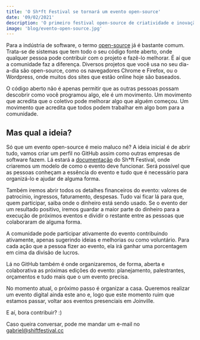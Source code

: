 ```yaml
---
title: 'O Sh*ft Festival se tornará um evento open-source'
date: '09/02/2021'
description: 'O primeiro festival open-source de criatividade e inovação é um projeto aberto, onde qualquer um pode participar e contribuir.'
image: 'blog/evento-open-source.jpg'
---
```


Para a indústria de software, o termo [open-source](https://pt.wikipedia.org/wiki/C%C3%B3digo_aberto) já é bastante comum. Trata-se de sistemas que tem todo o seu código fonte aberto, onde qualquer pessoa pode contribuir com o projeto e fazê-lo melhorar. É aí que a comunidade faz a diferença. Diversos projetos que você usa no seu dia-a-dia são open-source, como os navegadores Chrome e Firefox, ou o Wordpress, onde muitos dos sites que estão online hoje são baseados.

O código aberto não é apenas permitir que as outras pessoas possam descobrir como você programou algo, ele é um movimento. Um movimento que acredita que o coletivo pode melhorar algo que alguém começou. Um movimento que acredita que todos podem trabalhar em algo bom para a comunidade.

## Mas qual a ideia?

Só que um evento open-source é meio maluco né? A ideia inicial é de abrir tudo, vamos criar um perfil no GitHub assim como outras empresas de software fazem. Lá estará a [documentação](https://github.com/shift-festival) do Sh*ft Festival, onde criaremos um modelo de como o evento deve funcionar. Será possível que as pessoas conheçam a essência do evento e tudo que é necessário para organizá-lo e ajudar de alguma forma. 

Também iremos abrir todos os detalhes financeiros do evento: valores de patrocínio, ingressos, faturamento, despesas. Tudo vai ficar lá para que, quem participar, saiba onde o dinheiro está sendo usado. Se o evento der um resultado positivo, iremos guardar a maior parte do dinheiro para a execução de próximos eventos e dividir o restante entre as pessoas que colaboraram de alguma forma.

A comunidade pode participar ativamente do evento contribuindo ativamente, apenas sugerindo ideias e melhorias ou como voluntário. Para cada ação que a pessoa fizer ao evento, ela irá ganhar uma porcentagem em cima da divisão de lucros.

Lá no GitHub também é onde organizaremos, de forma, aberta e colaborativa as próximas edições do evento: planejamento, palestrantes, orçamentos e tudo mais que o um evento precisa.

No momento atual, o próximo passo é organizar a casa. Queremos realizar um evento digital ainda este ano e, logo que este momento ruim que estamos passar, voltar aos eventos presenciais em Joinville.

E aí, bora contribuir? :)

Caso queira conversar, pode me mandar um e-mail no [gabriel@shiftfestival.cc](mailto:gabriel@shiftfestival.cc)